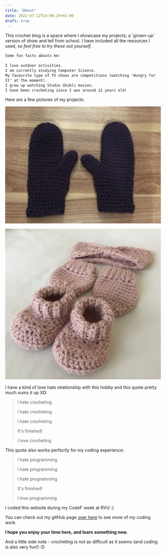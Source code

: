 ```yaml
---
title: "About"
date: 2022-07-12T14:09:29+01:00
draft: true
---
```



This crochet blog is a space where I showcase my projects; a 'grown-up' version of show and tell from school. I have included all the resources I used, so *feel free to try these out yourself.*

```
Some fun facts abouts me:

I love outdoor activities.
I am currently studying Computer Science.
My favourite type of TV shows are competitions (watching 'Hungry for It' at the moment). 
I grew up watching Studio Ghibli movies.
I have been crocheting since I was around 12 years old!
```

Here are a few pictures of my projects:

![mittens](mittens.JPG)

![babyset1](babyset1.JPG)

I have a kind of love hate relationship with this hobby and this quote pretty much sums it up XD:

> I hate crocheting
>
> I hate crocheting
>
> I hate crocheting
>
> It's finished!
>
> I love crocheting

This quote also works perfectly for my coding experience:

> I hate programming
>
> I hate programming
>
> I hate programming
>
> It's finished!
>
> I love programming


I coded this website during my CodeF week at RVU :) 

You can check out my gitHub page [over here](https://github.com/UAliyyah) to see more of my coding work.

**I hope you enjoy your time here, and learn something new.** 

And a little side note - crocheting is not as difficult as it seems (and coding is also very fun!) :D

